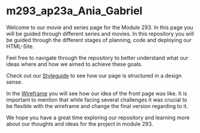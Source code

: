 ﻿# m293_ap23a_Ania_Gabriel

Welcome to our movie and series page for the Module 293. In this page you will be guided through different series and movies. In this repository you will be guided through the different stages of planning, code and deploying our HTML-Site.

Feel free to navigate through the repository to better understand what our ideas where and how we aimed to achieve these goals.

Check out our [Styleguide](Projekt_Filmsite/StyleGuide.md) to see how our page is structured in a design sense.

In the [Wireframe](Projekt_Filmsite/wireframe.png) you will see how our idea of the front page was like. It is important to mention that while facing several challenges it was crucial to be flexible with the wireframe and change the final version regarding to it.

We hope you have a great time exploring our repository and learning more about our thoughts and ideas for the project in module 293. 
